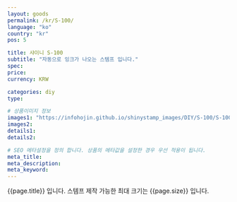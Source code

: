 ```yaml
---
layout: goods
permalink: /kr/S-100/
language: "ko"
country: "kr"
pos: 5

title: 샤이니 S-100
subtitle: "자동으로 잉크가 나오는 스템프 입니다."
spec: 
price: 
currency: KRW

categories: diy
type: 

# 상품이미지 정보
images1: "https://infohojin.github.io/shinystamp_images/DIY/S-100/S-100_1.jpg"
images2:
details1:
details2:    

# SEO 메타설정을 정의 합니다. 상품의 메타값을 설정한 경우 우선 적용이 됩니다.
meta_title: 
meta_description:
meta_keyword:
---
```


{{page.title}} 입니다. 스템프 제작 가능한 최대 크기는 {{page.size}} 입니다.